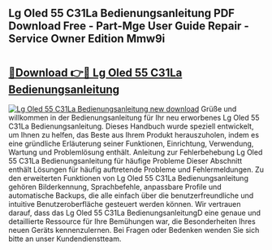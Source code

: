 ## Lg Oled 55 C31La Bedienungsanleitung PDF Download Free - Part-Mge User Guide Repair - Service Owner Edition Mmw9i

# <h2><a href="http://df641ox.blite.top/?on=Lg+Oled+55+C31La+Bedienungsanleitung">🔗Download 👉🔴 Lg Oled 55 C31La Bedienungsanleitung</a></h2>

[![Lg Oled 55 C31La Bedienungsanleitung new download](https://i.imgur.com/lujVjoI.png)](http://df641ox.blite.top/?on=Lg+Oled+55+C31La+Bedienungsanleitung)
Grüße und willkommen in der Bedienungsanleitung für Ihr neu erworbenes Lg Oled 55 C31La Bedienungsanleitung. Dieses Handbuch wurde speziell entwickelt, um Ihnen zu helfen, das Beste aus Ihrem Produkt herauszuholen, indem es eine gründliche Erläuterung seiner Funktionen, Einrichtung, Verwendung, Wartung und Problemlösung enthält. Anleitung zur Fehlerbehebung Lg Oled 55 C31La Bedienungsanleitung für häufige Probleme Dieser Abschnitt enthält Lösungen für häufig auftretende Probleme und Fehlermeldungen. Zu den erweiterten Funktionen von Lg Oled 55 C31La Bedienungsanleitung gehören Bilderkennung, Sprachbefehle, anpassbare Profile und automatische Backups, die alle einfach über die benutzerfreundliche und intuitive Benutzeroberfläche gesteuert werden können. Wir vertrauen darauf, dass das Lg Oled 55 C31La BedienungsanleitungD eine genaue und detaillierte Ressource für Ihre Bemühungen war, die Besonderheiten Ihres neuen Geräts kennenzulernen. Bei Fragen oder Bedenken wenden Sie sich bitte an unser Kundendienstteam.
